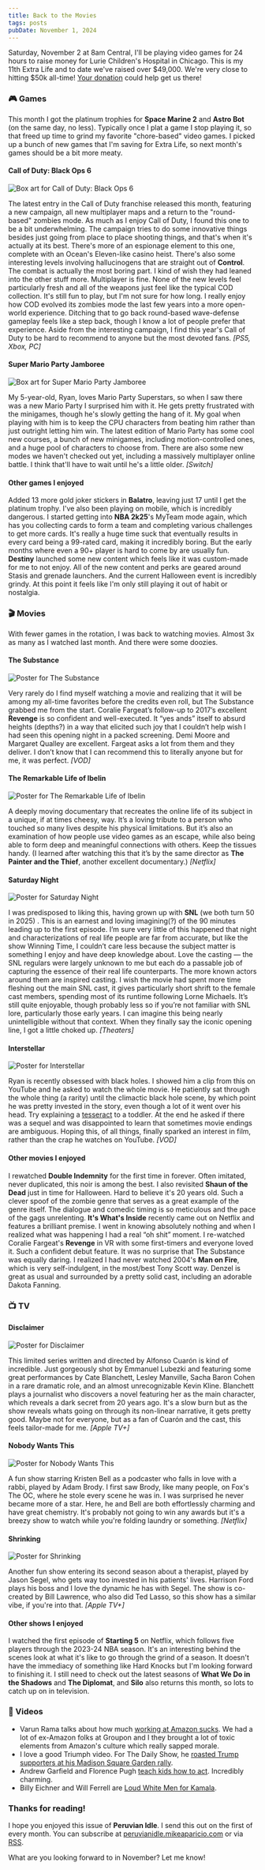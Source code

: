 ```yaml
---
title: Back to the Movies
tags: posts
pubDate: November 1, 2024
---
```


Saturday, November 2 at 8am Central, I'll be playing video games for 24 hours to raise money for Lurie Children's Hospital in Chicago. This is my 11th Extra Life and to date we've raised over $49,000. We're very close to hitting $50k all-time! [Your donation](https://www.extra-life.org/index.cfm?fuseaction=donordrive.participant&participantID=536937) could help get us there! 

### 🎮 Games

This month I got the platinum trophies for **Space Marine 2** and **Astro Bot** (on the same day, no less). Typically once I plat a game I stop playing it, so that freed up time to grind my favorite "chore-based" video games. I picked up a bunch of new games that I'm saving for Extra Life, so next month's games should be a bit more meaty.

#### Call of Duty: Black Ops 6

<img src="https://peruvianidle.mikeaparicio.com/assets/images/black-ops-6.jpg" alt="Box art for Call of Duty: Black Ops 6" class="boxart">

The latest entry in the Call of Duty franchise released this month, featuring a new campaign, all new multiplayer maps and a return to the "round-based" zombies mode. As much as I enjoy Call of Duty, I found this one to be a bit underwhelming. The campaign tries to do some innovative things besides just going from place to place shooting things, and that's when it's actually at its best. There's more of an espionage element to this one, complete with an Ocean's Eleven-like casino heist. There's also some interesting levels involving hallucinogens that are straight out of **Control**. The combat is actually the most boring part. I kind of wish they had leaned into the other stuff more. Multiplayer is fine. None of the new levels feel particularly fresh and all of the weapons just feel like the typical COD collection. It's still fun to play, but I'm not sure for how long. I really enjoy how COD evolved its zombies mode the last few years into a more open-world experience. Ditching that to go back round-based wave-defense gameplay feels like a step back, though I know a lot of people prefer that experience. Aside from the interesting campaign, I find this year's Call of Duty to be hard to recommend to anyone but the most devoted fans. _[PS5, Xbox, PC]_

#### Super Mario Party Jamboree

<img src="https://peruvianidle.mikeaparicio.com/assets/images/mario-party-jamboree.jpg" alt="Box art for Super Mario Party Jamboree" class="boxart">

My 5-year-old, Ryan, loves Mario Party Superstars, so when I saw there was a new Mario Party I surprised him with it. He gets pretty frustrated with the minigames, though he's slowly getting the hang of it. My goal when playing with him is to keep the CPU characters from beating him rather than just outright letting him win. The latest edition of Mario Party has some cool new courses, a bunch of new minigames, including motion-controlled ones, and a huge pool of characters to choose from. There are also some new modes we haven't checked out yet, including a massively multiplayer online battle. I think that'll have to wait until he's a little older. _[Switch]_

#### Other games I enjoyed

Added 13 more gold joker stickers in **Balatro**, leaving just 17 until I get the platinum trophy. I've also been playing on mobile, which is incredibly dangerous. I started getting into **NBA 2k25**'s MyTeam mode again, which has you collecting cards to form a team and completing various challenges to get more cards. It's really a huge time suck that eventually results in every card being a 99-rated card, making it incredibly boring. But the early months where even a 90+ player is hard to come by are usually fun. **Destiny** launched some new content which feels like it was custom-made for me to not enjoy. All of the new content and perks are geared around Stasis and grenade launchers. And the current Halloween event is incredibly grindy. At this point it feels like I'm only still playing it out of habit or nostalgia.

### 🎬 Movies

With fewer games in the rotation, I was back to watching movies. Almost 3x as many as I watched last month. And there were some doozies.

#### The Substance

<img src="https://peruvianidle.mikeaparicio.com/assets/images/the-substance.jpg" alt="Poster for The Substance" class="boxart">

Very rarely do I find myself watching a movie and realizing that it will be among my all-time favorites before the credits even roll, but The Substance grabbed me from the start. Coralie Fargeat’s follow-up to 2017’s excellent **Revenge** is so confident and well-executed. It “yes ands” itself to absurd heights (depths?) in a way that elicited such joy that I couldn’t help wish I had seen this opening night in a packed screening. Demi Moore and Margaret Qualley are excellent. Fargeat asks a lot from them and they deliver. I don’t know that I can recommend this to literally anyone but for me, it was perfect. _[VOD]_

#### The Remarkable Life of Ibelin

<img src="https://peruvianidle.mikeaparicio.com/assets/images/ibelin.jpg" alt="Poster for The Remarkable Life of Ibelin" class="boxart">

A deeply moving documentary that recreates the online life of its subject in a unique, if at times cheesy, way. It’s a loving tribute to a person who touched so many lives despite his physical limitations. But it’s also an examination of how people use video games as an escape, while also being able to form deep and meaningful connections with others. Keep the tissues handy. (I learned after watching this that it’s by the same director as **The Painter and the Thief**, another excellent documentary.) _[Netflix]_

#### Saturday Night

<img src="https://peruvianidle.mikeaparicio.com/assets/images/saturday-night.jpg" alt="Poster for Saturday Night" class="boxart">

I was predisposed to liking this, having grown up with **SNL** (we both turn 50 in 2025) . This is an earnest and loving imagining(?) of the 90 minutes leading up to the first episode. I’m sure very little of this happened that night and characterizations of real life people are far from accurate, but like the show Winning Time, I couldn’t care less because the subject matter is something I enjoy and have deep knowledge about. Love the casting — the SNL regulars were largely unknown to me but each do a passable job of capturing the essence of their real life counterparts. The more known actors around them are inspired casting. I wish the movie had spent more time fleshing out the main SNL cast, it gives particularly short shrift to the female cast members, spending most of its runtime following Lorne Michaels. It’s still quite enjoyable, though probably less so if you’re not familiar with SNL lore, particularly those early years. I can imagine this being nearly unintelligible without that context. When they finally say the iconic opening line, I got a little choked up. _[Theaters]_

#### Interstellar

<img src="https://peruvianidle.mikeaparicio.com/assets/images/interstellar.jpg" alt="Poster for Interstellar" class="boxart">

Ryan is recently obsessed with black holes. I showed him a clip from this on YouTube and he asked to watch the whole movie. He patiently sat through the whole thing (a rarity) until the climactic black hole scene, by which point he was pretty invested in the story, even though a lot of it went over his head. Try explaining a [tesseract](https://en.wikipedia.org/wiki/Tesseract) to a toddler. At the end he asked if there was a sequel and was disappointed to learn that sometimes movie endings are ambiguous. Hoping this, of all things, finally sparked an interest in film, rather than the crap he watches on YouTube. _[VOD]_

#### Other movies I enjoyed

I rewatched **Double Indemnity** for the first time in forever. Often imitated, never duplicated, this noir is among the best. I also revisited **Shaun of the Dead** just in time for Halloween. Hard to believe it's 20 years old. Such a clever spoof of the zombie genre that serves as a great example of the genre itself. The dialogue and comedic timing is so meticulous and the pace of the gags unrelenting. **It's What's Inside** recently came out on Netflix and features a brilliant premise. I went in knowing absolutely nothing and when I realized what was happening I had a real “oh shit” moment. I re-watched Coralie Fargeat's **Revenge** in VR with some first-timers and everyone loved it. Such a confident debut feature. It was no surprise that The Substance was equally daring. I realized I had never watched 2004's **Man on Fire**, which is very self-indulgent, in the most/best Tony Scott way. Denzel is great as usual and surrounded by a pretty solid cast, including an adorable Dakota Fanning. 

### 📺 TV

#### Disclaimer

<img src="https://peruvianidle.mikeaparicio.com/assets/images/disclaimer.jpg" alt="Poster for Disclaimer" class="boxart">

This limited series written and directed by Alfonso Cuarón is kind of incredible. Just gorgeously shot by Emmanuel Lubezki and featuring some great performances by Cate Blanchett, Lesley Manville, Sacha Baron Cohen in a rare dramatic role, and an almost unrecognizable Kevin Kline. Blanchett plays a journalist who discovers a novel featuring her as the main character, which reveals a dark secret from 20 years ago. It's a slow burn but as the show reveals whats going on through its non-linear narrative, it gets pretty good. Maybe not for everyone, but as a fan of Cuarón and the cast, this feels tailor-made for me. _[Apple TV+]_

#### Nobody Wants This

<img src="https://peruvianidle.mikeaparicio.com/assets/images/nobody-wants-this.jpg" alt="Poster for Nobody Wants This" class="boxart">

A fun show starring Kristen Bell as a podcaster who falls in love with a rabbi, played by Adam Brody. I first saw Brody, like many people, on Fox's The OC, where he stole every scene he was in. I was surprised he never became more of a star. Here, he and Bell are both effortlessly charming and have great chemistry. It's probably not going to win any awards but it's a breezy show to watch while you're folding laundry or something. _[Netflix]_

#### Shrinking

<img src="https://peruvianidle.mikeaparicio.com/assets/images/shrinking.jpg" alt="Poster for Shrinking" class="boxart">

Another fun show entering its second season about a therapist, played by Jason Segel, who gets way too invested in his patients' lives. Harrison Ford plays his boss and I love the dynamic he has with Segel. The show is co-created by Bill Lawrence, who also did Ted Lasso, so this show has a similar vibe, if you're into that. _[Apple TV+]_

#### Other shows I enjoyed

I watched the first episode of **Starting 5** on Netflix, which follows five players through the 2023-24 NBA season. It's an interesting behind the scenes look at what it's like to go through the grind of a season. It doesn't have the immediacy of something like Hard Knocks but I'm looking forward to finishing it. I still need to check out the latest seasons of **What We Do in the Shadows** and **The Diplomat**, and **Silo** also returns this month, so lots to catch up on in television.

### 📱 Videos

* Varun Rama talks about how much [working at Amazon sucks](https://youtu.be/xNaqrXmsQZo?si=HhewjAqAJRkoZtlR). We had a lot of ex-Amazon folks at Groupon and I they brought a lot of toxic elements from Amazon's culture which really sapped morale.
* I love a good Triumph video. For The Daily Show, he [roasted Trump supporters at his Madison Square Garden rally](https://youtu.be/-yN0Pru9fNQ?si=U6GGEo6NgFEBA5bI).
* Andrew Garfield and Florence Pugh [teach kids how to act](https://youtu.be/V4AAY6Bsihc?si=sOcfT09XqCi3vZpt). Incredibly charming.
* Billy Eichner and Will Ferrell are [Loud White Men for Kamala](https://youtu.be/14HlkTHC9yE?si=j2rfgDL6FHrHwv2P).

### Thanks for reading!

I hope you enjoyed this issue of **Peruvian Idle**. I send this out on the first of every month. You can subscribe at [peruvianidle.mikeaparicio.com](https://peruvianidle.mikeaparicio.com) or via [RSS](https://peruvianidle.mikeaparicio.com/feed.xml).

What are you looking forward to in November? Let me know!